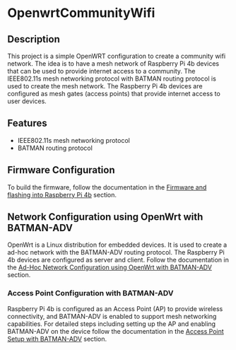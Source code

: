 # OpenwrtCommunityWifi

## Description

This project is a simple OpenWRT configuration to create a community wifi network. The idea is to have a mesh network of Raspberry Pi 4b devices that can be used to provide internet access to a community. The IEEE802.11s mesh networking protocol with BATMAN routing protocol is used to create the mesh network. The Raspberry Pi 4b devices are configured as mesh gates (access points) that provide internet access to user devices.

## Features

- IEEE802.11s mesh networking protocol
- BATMAN routing protocol

## Firmware Configuration

<!-- firmware.md -->

To build the firmware, follow the documentation in the [Firmware and flashing into Raspberry Pi 4b](firmware/firmware.md) section.

## Network Configuration using OpenWrt with BATMAN-ADV

OpenWrt is a Linux distribution for embedded devices. It is used to create a ad-hoc network with the BATMAN-ADV routing protocol. The Raspberry Pi 4b devices are configured as server and client. Follow the documentation in the [Ad-Hoc Network Configuration using OpenWrt with BATMAN-ADV](AdHoc/OpenWRT.md) section.

### Access Point Configuration with BATMAN-ADV

Raspberry Pi 4b is configured as an Access Point (AP) to provide wireless connectivity, and BATMAN-ADV is enabled to support mesh networking capabilities. For detailed steps including setting up the AP and enabling BATMAN-ADV on the device follow the documentation in the [Access Point Setup with BATMAN-ADV](AccessPoint/AccessPoint.md) section.